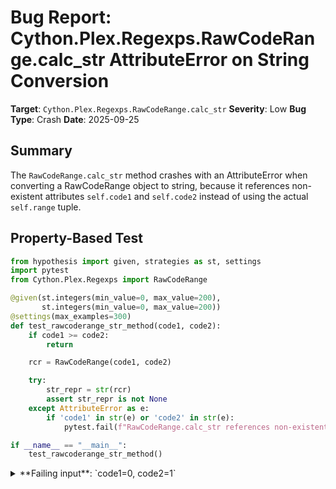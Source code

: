 # Bug Report: Cython.Plex.Regexps.RawCodeRange.calc_str AttributeError on String Conversion

**Target**: `Cython.Plex.Regexps.RawCodeRange.calc_str`
**Severity**: Low
**Bug Type**: Crash
**Date**: 2025-09-25

## Summary

The `RawCodeRange.calc_str` method crashes with an AttributeError when converting a RawCodeRange object to string, because it references non-existent attributes `self.code1` and `self.code2` instead of using the actual `self.range` tuple.

## Property-Based Test

```python
from hypothesis import given, strategies as st, settings
import pytest
from Cython.Plex.Regexps import RawCodeRange

@given(st.integers(min_value=0, max_value=200),
       st.integers(min_value=0, max_value=200))
@settings(max_examples=300)
def test_rawcoderange_str_method(code1, code2):
    if code1 >= code2:
        return

    rcr = RawCodeRange(code1, code2)

    try:
        str_repr = str(rcr)
        assert str_repr is not None
    except AttributeError as e:
        if 'code1' in str(e) or 'code2' in str(e):
            pytest.fail(f"RawCodeRange.calc_str references non-existent attributes: {e}")

if __name__ == "__main__":
    test_rawcoderange_str_method()
```

<details>

<summary>
**Failing input**: `code1=0, code2=1`
</summary>
```
Traceback (most recent call last):
  File "/home/npc/pbt/agentic-pbt/worker_/44/hypo.py", line 15, in test_rawcoderange_str_method
    str_repr = str(rcr)
  File "/home/npc/miniconda/lib/python3.13/site-packages/Cython/Plex/Regexps.py", line 149, in __str__
    return self.calc_str()
           ~~~~~~~~~~~~~^^
  File "/home/npc/miniconda/lib/python3.13/site-packages/Cython/Plex/Regexps.py", line 224, in calc_str
    return "CodeRange(%d,%d)" % (self.code1, self.code2)
                                 ^^^^^^^^^^
AttributeError: 'RawCodeRange' object has no attribute 'code1'

During handling of the above exception, another exception occurred:

Traceback (most recent call last):
  File "/home/npc/pbt/agentic-pbt/worker_/44/hypo.py", line 22, in <module>
    test_rawcoderange_str_method()
    ~~~~~~~~~~~~~~~~~~~~~~~~~~~~^^
  File "/home/npc/pbt/agentic-pbt/worker_/44/hypo.py", line 6, in test_rawcoderange_str_method
    st.integers(min_value=0, max_value=200))
            ^^^
  File "/home/npc/miniconda/lib/python3.13/site-packages/hypothesis/core.py", line 2124, in wrapped_test
    raise the_error_hypothesis_found
  File "/home/npc/pbt/agentic-pbt/worker_/44/hypo.py", line 19, in test_rawcoderange_str_method
    pytest.fail(f"RawCodeRange.calc_str references non-existent attributes: {e}")
    ~~~~~~~~~~~^^^^^^^^^^^^^^^^^^^^^^^^^^^^^^^^^^^^^^^^^^^^^^^^^^^^^^^^^^^^^^^^^^
  File "/home/npc/miniconda/lib/python3.13/site-packages/_pytest/outcomes.py", line 177, in fail
    raise Failed(msg=reason, pytrace=pytrace)
Failed: RawCodeRange.calc_str references non-existent attributes: 'RawCodeRange' object has no attribute 'code1'
Falsifying example: test_rawcoderange_str_method(
    code1=0,
    code2=1,
)
Explanation:
    These lines were always and only run by failing examples:
        /home/npc/pbt/agentic-pbt/worker_/44/hypo.py:12
```
</details>

## Reproducing the Bug

```python
from Cython.Plex.Regexps import RawCodeRange

# Create a RawCodeRange instance with valid code range
rcr = RawCodeRange(50, 60)

# Try to get string representation
try:
    s = str(rcr)
    print(f"String representation: {s}")
except AttributeError as e:
    print(f"AttributeError: {e}")
    print(f"rcr.range exists: {hasattr(rcr, 'range')}")
    print(f"rcr.range value: {rcr.range if hasattr(rcr, 'range') else 'N/A'}")
    print(f"rcr.code1 exists: {hasattr(rcr, 'code1')}")
    print(f"rcr.code2 exists: {hasattr(rcr, 'code2')}")
```

<details>

<summary>
AttributeError when converting RawCodeRange to string
</summary>
```
AttributeError: 'RawCodeRange' object has no attribute 'code1'
rcr.range exists: True
rcr.range value: (50, 60)
rcr.code1 exists: False
rcr.code2 exists: False
```
</details>

## Why This Is A Bug

The RawCodeRange class has a clear implementation mismatch between its `__init__` method and `calc_str` method. The `__init__` method (lines 208-211 in Regexps.py) stores the code range as a tuple in `self.range = (code1, code2)`, which is consistent with the class attribute documentation on line 204 that states `range = None  # (code, code)`. However, the `calc_str` method on line 224 attempts to access `self.code1` and `self.code2`, which are never defined as instance attributes.

This violates the expected Python behavior where all objects should have a working string representation. The base RE class's `__str__` method (lines 145-149) calls `calc_str()` to generate the string representation, which causes the crash whenever `str()` is called on a RawCodeRange object. Even though the class is documented as "For internal use only," internal code still needs string representation for debugging, logging, and error messages.

## Relevant Context

The RawCodeRange class is part of Cython's Plex module, which handles regular expression parsing and lexical analysis. The class inherits from the RE base class which provides a standard pattern for string representation through the `calc_str()` method. Each RE subclass is expected to implement its own `calc_str()` method correctly.

Key code locations:
- RawCodeRange class definition: `/home/npc/miniconda/lib/python3.13/site-packages/Cython/Plex/Regexps.py:196-225`
- Base RE class `__str__` method: `/home/npc/miniconda/lib/python3.13/site-packages/Cython/Plex/Regexps.py:145-149`
- Class attribute documentation clearly shows `range` stores a tuple: line 204

The bug doesn't affect the core functionality of the RawCodeRange class (pattern matching still works), but it breaks debugging and logging capabilities whenever the object needs to be converted to a string.

## Proposed Fix

```diff
--- a/Cython/Plex/Regexps.py
+++ b/Cython/Plex/Regexps.py
@@ -221,7 +221,7 @@ class RawCodeRange(RE):
                 initial_state.add_transition(self.lowercase_range, final_state)

     def calc_str(self):
-        return "CodeRange(%d,%d)" % (self.code1, self.code2)
+        return "CodeRange(%d,%d)" % self.range
```